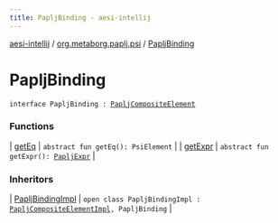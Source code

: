 ```yaml
---
title: PapljBinding - aesi-intellij
---
```


[aesi-intellij](../../index.html) / [org.metaborg.paplj.psi](../index.html) / [PapljBinding](.)

# PapljBinding

`interface PapljBinding : `[`PapljCompositeElement`](../-paplj-composite-element.html)

### Functions

| [getEq](get-eq.html) | `abstract fun getEq(): PsiElement` |
| [getExpr](get-expr.html) | `abstract fun getExpr(): `[`PapljExpr`](../-paplj-expr/index.html) |

### Inheritors

| [PapljBindingImpl](../../org.metaborg.paplj.psi.impl/-paplj-binding-impl/index.html) | `open class PapljBindingImpl : `[`PapljCompositeElementImpl`](../../org.metaborg.paplj.psi.impl/-paplj-composite-element-impl/index.html)`, PapljBinding` |

